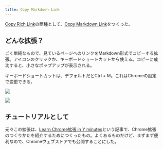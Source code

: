 ```yaml
---
title: Copy Markdown Link
---
```

[Copy Rich Link](https://chrome.google.com/webstore/detail/copy-rich-link/hikiamlgpdcabppakpmemaofmkgknpea)の亜種として、[Copy Markdown Link](https://chrome.google.com/webstore/detail/copy-markdown-link/gkceaaphhbeanfciglgpffnncfpipjpa)をつくった。

どんな拡張？
------

ごく単純なもので、見ているページへのリンクをMarkdown形式でコピーする拡張。アイコンのクリックか、キーボードショートカットから使える。コピーに成功すると、小さなポップアップが表示される。

キーボードショートカットは、デフォルトだとCtrl + M。これはChromeの設定で変更できる。

![](https://lh5.googleusercontent.com/VFeaB_CSoKMxdvHX2EpGaoReOVY6QWz2VP0CI9lDowSHDKwoeR5E9Sq4-UUeUNK2LfMK00OOZd49_LCGnVjHF4Rcvv1cr44X1GwKDRPrR8fsjTLZNf9n3kLjc72QPy3ZfywciTfncawixoTDmh9ADFAMG4CEdcX6DGZIn4uKK4lOK--ITKmbA8kl)

![](https://lh5.googleusercontent.com/9DXKgrx5_2dhe2J3VLsUFobQN3m3DHHQs9GVcXsmb9CJ48awfVkPbvV-Apkv39_0-UkOSl9VZCJJk_lS9LH86PcSLhRkwD80fK294QK-b7ozMz7F7ZzAr4zAfzkOfWLS_9XidU4dfoekVR3PpTm1wR6KjJSdl24qc_hNrFVaZYif7BrcPW8lBK78)

チュートリアルとして
----------

元々この拡張は、[Learn Chrome拡張 in Y minutes](https://r7kamura.com/articles/2022-05-18-learn-chrome-extention-in-y-minutes)という記事で、Chrome拡張のつくりかたを紹介するためにつくったもの。よくあるものだけど、まずまず便利なので、Chromeウェブストアでも公開することにした。
